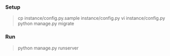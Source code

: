 
### Setup

> cp instance/config.py.sample instance/config.py
> vi instance/config.py
> python manage.py migrate

### Run

> python manage.py runserver

